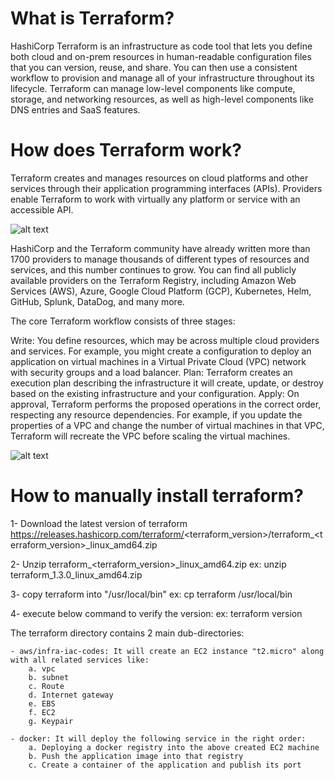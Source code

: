 # What is Terraform?

HashiCorp Terraform is an infrastructure as code tool that lets you define both cloud and on-prem
resources in human-readable configuration files that you can version, reuse, and share. You can 
then use a consistent workflow to provision and manage all of your infrastructure throughout its 
lifecycle. Terraform can manage low-level components like compute, storage, and networking resources,
as well as high-level components like DNS entries and SaaS features.

# How does Terraform work?

Terraform creates and manages resources on cloud platforms and other services through their application 
programming interfaces (APIs). Providers enable Terraform to work with virtually any platform or service 
with an accessible API.

![alt text](https://content.hashicorp.com/api/assets?product=terraform&version=refs%2Fheads%2Fv1.3&asset=website%2Fimg%2Fdocs%2Fintro-terraform-apis.png&width=2048&height=644)

HashiCorp and the Terraform community have already written more than 1700 providers to manage thousands of different types of resources and services, and this number continues to grow. You can find all publicly available providers on the Terraform Registry, including Amazon Web Services (AWS), Azure, Google Cloud Platform (GCP), Kubernetes, Helm, GitHub, Splunk, DataDog, and many more.

The core Terraform workflow consists of three stages:

Write: You define resources, which may be across multiple cloud providers and services. For example, you might create a configuration to deploy an application on virtual machines in a Virtual Private Cloud (VPC) network with security groups and a load balancer.
Plan: Terraform creates an execution plan describing the infrastructure it will create, update, or destroy based on the existing infrastructure and your configuration.
Apply: On approval, Terraform performs the proposed operations in the correct order, respecting any resource dependencies. For example, if you update the properties of a VPC and change the number of virtual machines in that VPC, Terraform will recreate the VPC before scaling the virtual machines.

![alt text](https://content.hashicorp.com/api/assets?product=terraform&version=refs%2Fheads%2Fv1.3&asset=website%2Fimg%2Fdocs%2Fintro-terraform-workflow.png&width=2038&height=1773)

# How to manually install terraform?

1- Download the latest version of terraform https://releases.hashicorp.com/terraform/<terraform_version>/terraform_<terraform_version>_linux_amd64.zip

2- Unzip terraform_<terraform_version>_linux_amd64.zip
    ex: unzip terraform_1.3.0_linux_amd64.zip

3- copy terraform into "/usr/local/bin"
    ex: cp terraform /usr/local/bin

4- execute below command to verify the version:
    ex: terraform version

The terraform directory contains 2 main dub-directories:
    
    - aws/infra-iac-codes: It will create an EC2 instance "t2.micro" along with all related services like:
        a. vpc
        b. subnet
        c. Route
        d. Internet gateway
        e. EBS
        f. EC2
        g. Keypair

    - docker: It will deploy the following service in the right order:
        a. Deploying a docker registry into the above created EC2 machine
        b. Push the application image into that registry
        c. Create a container of the application and publish its port 

